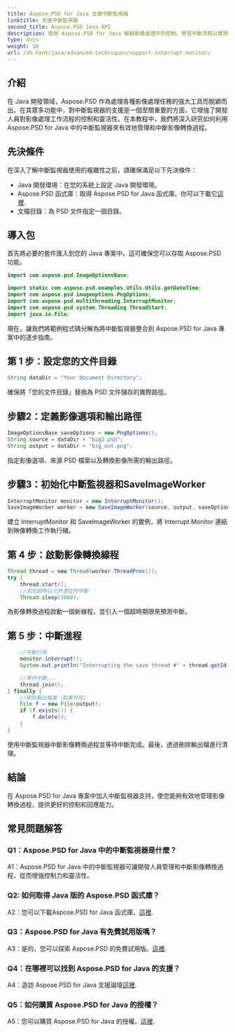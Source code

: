 ```yaml
---
title: Aspose.PSD for Java 支援中斷監視器
linktitle: 支援中斷監視器
second_title: Aspose.PSD Java API
description: 使用 Aspose.PSD for Java 解鎖影像處理中的控制。學習中斷流程以實現靈活的工作流程。
type: docs
weight: 18
url: /zh-hant/java/advanced-techniques/support-interrupt-monitor/
---
```

## 介紹

在 Java 開發領域，Aspose.PSD 作為處理各種影像處理任務的強大工具而脫穎而出。在其眾多功能中，對中斷監視器的支援是一個至關重要的方面，它增強了開發人員對影像處理工作流程的控制和靈活性。在本教程中，我們將深入研究如何利用 Aspose.PSD for Java 中的中斷監視器來有效地管理和中斷影像轉換過程。

## 先決條件

在深入了解中斷監視器使用的複雜性之前，請確保滿足以下先決條件：

- Java 開發環境：在您的系統上設定 Java 開發環境。
-  Aspose.PSD 函式庫：取得 Aspose.PSD for Java 函式庫。你可以下載它[這裡](https://releases.aspose.com/psd/java/).
- 文檔目錄：為 PSD 文件指定一個目錄。

## 導入包

首先將必要的套件匯入到您的 Java 專案中。這可確保您可以存取 Aspose.PSD 功能。

```java
import com.aspose.psd.ImageOptionsBase;

import static com.aspose.psd.examples.Utils.Utils.getDateTime;
import com.aspose.psd.imageoptions.PngOptions;
import com.aspose.psd.multithreading.InterruptMonitor;
import com.aspose.psd.system.Threading.ThreadStart;
import java.io.File;
```

現在，讓我們將範例程式碼分解為將中斷監視器整合到 Aspose.PSD for Java 專案中的逐步指南。

## 第 1 步：設定您的文件目錄

```java
String dataDir = "Your Document Directory";
```

確保將「您的文件目錄」替換為 PSD 文件儲存的實際路徑。

## 步驟2：定義影像選項和輸出路徑

```java
ImageOptionsBase saveOptions = new PngOptions();
String source = dataDir + "big2.psb";
String output = dataDir + "big_out.png";
```

指定影像選項、來源 PSD 檔案以及轉換影像所需的輸出路徑。

## 步驟3：初始化中斷監視器和SaveImageWorker

```java
InterruptMonitor monitor = new InterruptMonitor();
SaveImageWorker worker = new SaveImageWorker(source, output, saveOptions, monitor);
```

建立 InterruptMonitor 和 SaveImageWorker 的實例，將 Interrupt Monitor 連結到映像轉換工作執行緒。

## 第 4 步：啟動影像轉換線程

```java
Thread thread = new Thread(worker.ThreadProc());
try {
    thread.start();
    //添加超時以允許潛在的中斷
    Thread.sleep(3000);
```

為影像轉換過程啟動一個新線程，並引入一個超時期限來預測中斷。

## 第 5 步：中斷進程

```java
    //中斷行程
    monitor.interrupt();
    System.out.println("Interrupting the save thread #" + thread.getId() + " at " + getDateTime().toString());

    //等待中斷...
    thread.join();
} finally {
    //刪除輸出檔案（如果存在）
    File f = new File(output);
    if (f.exists()) {
        f.delete();
    }
}
```

使用中斷監視器中斷影像轉換過程並等待中斷完成。最後，透過刪除輸出檔進行清理。

## 結論

在 Aspose.PSD for Java 專案中加入中斷監視器支持，使您能夠有效地管理影像轉換過程，提供更好的控制和回應能力。

## 常見問題解答

### Q1：Aspose.PSD for Java 中的中斷監視器是什麼？

A1：Aspose.PSD for Java 中的中斷監視器可讓開發人員管理和中斷影像轉換過程，從而增強控制力和靈活性。

### Q2: 如何取得 Java 版的 Aspose.PSD 函式庫？

A2：您可以下載Aspose.PSD for Java 函式庫。[這裡](https://releases.aspose.com/psd/java/).

### Q3：Aspose.PSD for Java 有免費試用版嗎？

 A3：是的，您可以探索 Aspose.PSD 的免費試用版。[這裡](https://releases.aspose.com/).

### Q4：在哪裡可以找到 Aspose.PSD for Java 的支援？

 A4：造訪 Aspose.PSD for Java 支援論壇[這裡](https://forum.aspose.com/c/psd/34).

### Q5：如何購買 Aspose.PSD for Java 的授權？

 A5：您可以購買 Aspose.PSD for Java 的授權。[這裡](https://purchase.aspose.com/buy).